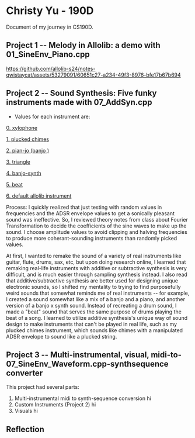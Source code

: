 # Christy Yu - 190D

Document of my journey in CS190D.

## Project 1 -- Melody in Allolib: a demo with 01_SineEnv_Piano.cpp
https://github.com/allolib-s24/notes-qwistaycat/assets/53279091/60651c27-a234-49f3-8976-bfe17b67b694

## Project 2 -- Sound Synthesis: Five funky instruments made with 07_AddSyn.cpp
- Values for each instrument are:

[0. xylophone](allolib_playground/tutorials/synthesis/bin/AddSyn-data/0.preset)

[1. plucked chimes](myLib/README.md)

[2. pian-jo (banjo )](myLib/README.md)

[3. triangle](myLib/README.md)

[4. banjo-synth](myLib/README.md)

[5. beat](myLib/README.md)

[6. default allolib instrument](myLib/README.md)

Process: I quickly realized that just testing with random values in frequencies and the ADSR envelope values to get a sonically pleasant sound was ineffective. So, I reviewed theory notes from class about Fourier Transformation to decide the coefficients of the sine waves to make up the sound. I choose amplitude values to avoid clipping and halving frequencies to produce more coherant-sounding instruments than randomly picked values.

At first, I wanted to remake the sound of a variety of real instruments like guitar, flute, drums, sax, etc, but upon doing research online, I learned that remaking real-life instruments with additive or subtractive synthesis is very difficult, and is much easier through sampling synthesis instead. I also read that additive/subtractive synthesis are better used for designing unique electronic sounds, so I shifted my mentality to trying to find purposefully weird sounds that somewhat reminds me of real instruments -- for example, I created a sound somewhat like a mix of a banjo and a piano, and another version of a banjo x synth sound. Instead of recreating a drum sound, I made a "beat" sound that serves the same purpose of drums playing the beat of a song. I learned to utilize additive synthesis's unique way of sound design to make instruments that can't be played in real life, such as my plucked chimes instrument, which sounds like chimes with a manipulated ADSR envelope to sound like a plucked string. 

## Project 3 -- Multi-instrumental, visual, midi-to-07_SineEnv_Waveform.cpp-synthsequence converter

This project had several parts:
1. Multi-instrumental midi to synth-sequence conversion
hi
2. Custom Instruments (Project 2)
hi
3. Visuals
hi

## Reflection
